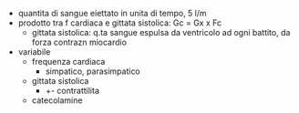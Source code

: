 - quantita di sangue eiettato in unita di tempo, 5 l/m
- prodotto tra f cardiaca e gittata sistolica: Gc = Gx x Fc
	- gittata sistolica: q.ta sangue espulsa da ventricolo ad ogni battito, da forza contrazn miocardio
- variabile
	- frequenza cardiaca
		- simpatico, parasimpatico
	- gittata sistolica
		- +- contrattilita
	- catecolamine